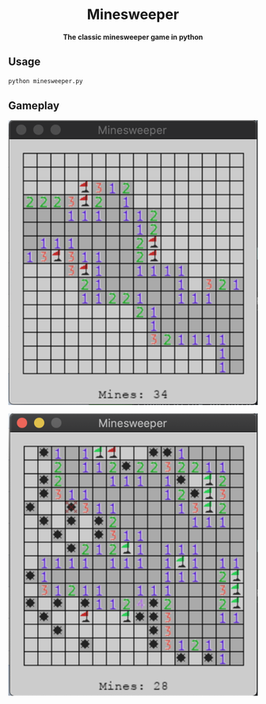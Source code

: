 <h1 align="center">
    Minesweeper
</h1>

<h4 align="center">
    The classic minesweeper game in python
</h4>

## Usage

```bash
python minesweeper.py
```

## Gameplay

<p align="center">
    <img src="https://raw.githubusercontent.com/foxyblue/minesweeper/master/static/inprogress.png"/>
</p>

<p align="center">
    <img src="https://raw.githubusercontent.com/foxyblue/minesweeper/master/static/losing_game.png"/>
</p>
